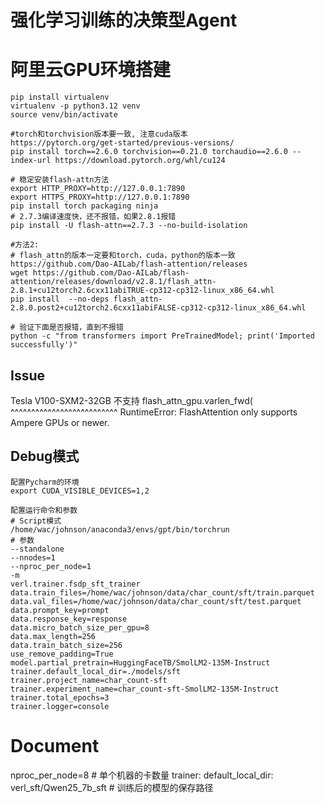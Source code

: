 # 强化学习训练的决策型Agent


# 阿里云GPU环境搭建
```
pip install virtualenv
virtualenv -p python3.12 venv
source venv/bin/activate

#torch和torchvision版本要一致, 注意cuda版本
https://pytorch.org/get-started/previous-versions/
pip install torch==2.6.0 torchvision==0.21.0 torchaudio==2.6.0 --index-url https://download.pytorch.org/whl/cu124

# 稳定安装flash-attn方法
export HTTP_PROXY=http://127.0.0.1:7890
export HTTPS_PROXY=http://127.0.0.1:7890
pip install torch packaging ninja
# 2.7.3编译速度快，还不报错，如果2.8.1报错
pip install -U flash-attn==2.7.3 --no-build-isolation

#方法2:
# flash_attn的版本一定要和torch，cuda，python的版本一致
https://github.com/Dao-AILab/flash-attention/releases
wget https://github.com/Dao-AILab/flash-attention/releases/download/v2.8.1/flash_attn-2.8.1+cu12torch2.6cxx11abiTRUE-cp312-cp312-linux_x86_64.whl
pip install  --no-deps flash_attn-2.8.0.post2+cu12torch2.6cxx11abiFALSE-cp312-cp312-linux_x86_64.whl

# 验证下面是否报错，直到不报错
python -c "from transformers import PreTrainedModel; print('Imported successfully')"

```

## Issue
Tesla V100-SXM2-32GB 不支持
flash_attn_gpu.varlen_fwd(
                                           ^^^^^^^^^^^^^^^^^^^^^^^^^^
RuntimeError: FlashAttention only supports Ampere GPUs or newer.

## Debug模式
```
配置Pycharm的环境
export CUDA_VISIBLE_DEVICES=1,2

配置运行命令和参数
# Script模式
/home/wac/johnson/anaconda3/envs/gpt/bin/torchrun
# 参数
--standalone
--nnodes=1
--nproc_per_node=1
-m
verl.trainer.fsdp_sft_trainer
data.train_files=/home/wac/johnson/data/char_count/sft/train.parquet
data.val_files=/home/wac/johnson/data/char_count/sft/test.parquet
data.prompt_key=prompt
data.response_key=response
data.micro_batch_size_per_gpu=8
data.max_length=256
data.train_batch_size=256
use_remove_padding=True
model.partial_pretrain=HuggingFaceTB/SmolLM2-135M-Instruct
trainer.default_local_dir=./models/sft
trainer.project_name=char_count-sft
trainer.experiment_name=char_count-sft-SmolLM2-135M-Instruct
trainer.total_epochs=3
trainer.logger=console
```


# Document
nproc_per_node=8  # 单个机器的卡数量
trainer:
  default_local_dir: verl_sft/Qwen25_7b_sft  # 训练后的模型的保存路径
